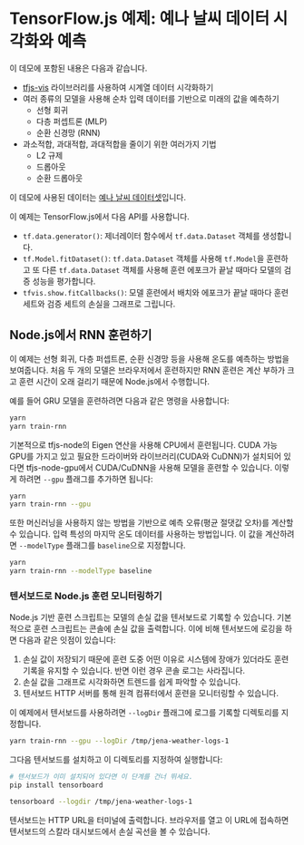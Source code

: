 # TensorFlow.js 예제: 예나 날씨 데이터 시각화와 예측

이 데모에 포함된 내용은 다음과 같습니다.
- [tfjs-vis](https://www.npmjs.com/package/@tensorflow/tfjs-vis) 라이브러리를 사용하여 시계열 데이터 시각화하기
- 여러 종류의 모델을 사용해 순차 입력 데이터를 기반으로 미래의 값을 예측하기
  - 선형 회귀
  - 다층 퍼셉트론 (MLP)
  - 순환 신경망 (RNN)
- 과소적합, 과대적합, 과대적합을 줄이기 위한 여러가지 기법
  - L2 규제
  - 드롭아웃
  - 순환 드롭아웃

이 데모에 사용된 데이터는 [예나 날씨 데이터셋](https://www.kaggle.com/pankrzysiu/weather-archive-jena)입니다.

이 예제는 TensorFlow.js에서 다음 API를 사용합니다.

- `tf.data.generator()`: 제너레이터 함수에서 `tf.data.Dataset` 객체를 생성합니다.
- `tf.Model.fitDataset()`: `tf.data.Dataset` 객체를 사용해 `tf.Model`을 훈련하고
  또 다른 `tf.data.Dataset` 객체를 사용해 훈련 에포크가 끝날 때마다 모델의 검증 성능을 평가합니다.
- `tfvis.show.fitCallbacks()`: 모델 훈련에서 배치와 에포크가 끝날 때마다
  훈련 세트와 검증 세트의 손실을 그래프로 그립니다.

## Node.js에서 RNN 훈련하기

이 예제는 선형 회귀, 다층 퍼셉트론, 순환 신경망 등을 사용해 온도를 예측하는 방법을 보여줍니다.
처음 두 개의 모델은 브라우저에서 훈련하지만 RNN 훈련은 계산 부하가 크고 훈련 시간이 오래 걸리기 때문에
Node.js에서 수행합니다.

예를 들어 GRU 모델을 훈련하려면 다음과 같은 명령을 사용합니다:

```sh
yarn
yarn train-rnn
```

기본적으로 tfjs-node의 Eigen 연산을 사용해 CPU에서 훈련됩니다. CUDA 가능 GPU를 가지고 있고
필요한 드라이버와 라이브러리(CUDA와 CuDNN)가 설치되어 있다면 tfjs-node-gpu에서 CUDA/CuDNN을 사용해
모델을 훈련할 수 있습니다. 이렇게 하려면 `--gpu` 플래그를 추가하면 됩니다:

```sh
yarn
yarn train-rnn --gpu
```

또한 머신러닝을 사용하지 않는 방법을 기반으로 예측 오류(평균 절댓값 오차)를 계산할 수 있습니다.
입력 특성의 마지막 온도 데이터를 사용하는 방법입니다. 이 값을 계산하려면 `--modelType` 플래그를
`baseline`으로 지정합니다.

```sh
yarn
yarn train-rnn --modelType baseline
```

### 텐서보드로 Node.js 훈련 모니터링하기

Node.js 기반 훈련 스크립트는 모델의 손실 값을 텐서보드로 기록할 수 있습니다. 기본적으로 훈련 스크립트는
콘솔에 손실 값을 출력합니다. 이에 비해 텐서보드에 로깅을 하면 다음과 같은 잇점이 있습니다:

1. 손실 값이 저장되기 때문에 훈련 도중 어떤 이유로 시스템에 장애가 있더라도 훈련 기록을 유지할 수 있습니다.
   반면 이런 경우 콘솔 로그는 사라집니다.
2. 손실 값을 그래프로 시각화하면 트렌드를 쉽게 파악할 수 있습니다.
3. 텐서보드 HTTP 서버를 통해 원격 컴퓨터에서 훈련을 모니터링할 수 있습니다.

이 예제에서 텐서보드를 사용하려면 `--logDir` 플래그에 로그를 기록할 디렉토리를 지정합니다.

```sh
yarn train-rnn --gpu --logDir /tmp/jena-weather-logs-1
```

그다음 텐서보드를 설치하고 이 디렉토리를 지정하여 실행합니다:

```sh
# 텐서보드가 이미 설치되어 있다면 이 단계를 건너 뛰세요.
pip install tensorboard

tensorboard --logdir /tmp/jena-weather-logs-1
```

텐서보드는 HTTP URL을 터미널에 출력합니다. 브라우저를 열고 이 URL에 접속하면 텐서보드의
스칼라 대시보드에서 손실 곡선을 볼 수 있습니다.
